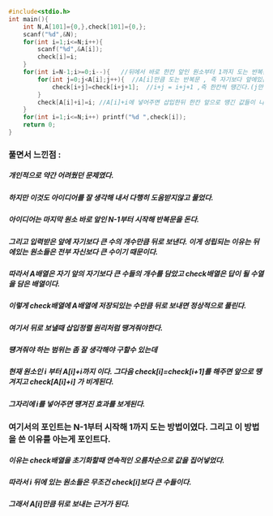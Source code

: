 ```cpp
#include<stdio.h>
int main(){
	int N,A[101]={0,},check[101]={0,};
	scanf("%d",&N);
	for(int i=1;i<=N;i++){
		scanf("%d",&A[i]);
		check[i]=i;
	}
	for(int i=N-1;i>=0;i--){   //뒤에서 바로 한칸 앞인 원소부터 1까지 도는 반복문
		for(int j=0;j<A[i];j++){  //A[i]만큼 도는 반복문 , 즉 자기보다 앞에있는 나보다 큰수의 개수들만큼 돈다.
			check[i+j]=check[i+j+1];  //i+j = i+j+1 ,즉 한칸씩 땡긴다.(j만큼==A[i]만큼)
		}
		check[A[i]+i]=i; //A[i]+i에 넣어주면 삽입한뒤 한칸 앞으로 땡긴 값들이 나온다.
	}
	for(int i=1;i<=N;i++) printf("%d ",check[i]);
	return 0;
}
```

### 풀면서 느낀점 :
##### 개인적으로 약간 어려웠던 문제였다.
##### 하지만 이것도 아이디어를 잘 생각해 내서 다행히 도움받지않고 풀었다.
##### 아이디어는 마지막 원소 바로 앞인 N-1부터 시작해 반복문을 돈다.
##### 그리고 입력받은 앞에 자기보다 큰 수의 개수만큼 뒤로 보낸다. 이게 성립되는 이유는 뒤에있는 원소들은 전부 자신보다 큰 수이기 때문이다.
##### 따라서 A배열은 자기 앞의 자기보다 큰 수들의 개수를 담았고 check배열은 답이 될 수열을 담은 배열이다.
##### 이렇게 check배열에 A배열에 저장되있는 수만큼 뒤로 보내면 정상적으로 풀린다.
##### 여기서 뒤로 보낼때 삽입정렬 원리처럼 땡겨줘야한다.
##### 떙겨줘야 하는 범위는 좀 잘 생각해야 구할수 있는데
##### 현재 원소인 i 부터 A[i]+i까지 이다. 그다음 check[i]=check[i+1]를 해주면 앞으로 땡겨지고 check[A[i]+i] 가 비게된다.
##### 그자리에 i를 넣어주면 떙겨진 효과를 보게된다.

### 여기서의 포인트는 N-1부터 시작해 1까지 도는 방법이였다.  그리고 이 방법을 쓴 이유를 아는게 포인트다.
##### 이유는 check배열을 초기화할때 연속적인 오름차순으로 값을 집어넣었다.
##### 따라서 i 뒤에 있는 원소들은 무조건 check[i]보다 큰 수들이다. 
##### 그래서 A[i]만큼 뒤로 보내는 근거가 된다.
